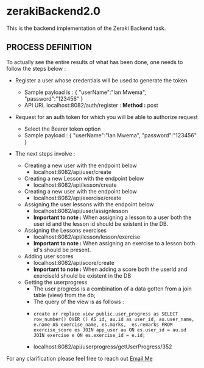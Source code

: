 # zerakiBackend2.0
This is the backend implementation of the Zeraki Backend task.

## PROCESS DEFINITION

To actually see the entire results of what has been done, one needs to follow the steps below : 

* Register a user whose credentials will be used to generate the token
  * Sample payload is : {
    "userName":"Ian Mwema",
    "password":"123456"
    }
  * API URL localhost:8082/auth/register : **Method :** post
* Request for an auth token for which you will be able to authorize request
  * Select the Bearer token option
  * Sample payload : {
    "userName":"Ian Mwema",
    "password":"123456"
    }


* The next steps involve :
  * Creating a new user  with the endpoint below
    * localhost:8082/api/user/create
  * Creating a new Lesson  with the endpoint below
      * localhost:8082/api/lesson/create
  * Creating a new user  with the endpoint below
      * localhost:8082/api/exercise/create
  * Assigning the user lessons with the endpoint below
    * localhost:8082/api/user/assignlesson
    * **Important to note :** When assigning a lesson to a user both the user id and the lesson id should be existent in the DB.
  * Assigning the Lessons exercises
    * localhost:8082/api/lesson/lesson/exercise
    * **Important to note :** When assigning an exercise to a lesson both id's should be present.
  * Adding user scores
    * localhost:8082/api/score/create
    * **Important to note :** When adding a score both the userId and exerciseId should be existent in the DB
  * Getting the userprogress
      * The user progress is a combination of a data gotten from a join table (view) from the db;
      * The query of the view is as follows : 
      *     create or replace view public.user_progress as SELECT row_number() OVER () AS id, au.id as user_id, au.user_name, e.name AS exercise_name, es.marks,  es.remarks FROM exercise_score es JOIN app_user au ON es.user_id = au.id JOIN exercise e ON es.exercise_id = e.id;
      * localhost:8082/api/userprogress/getUserProgress/352

For any clarification please feel free to reach out [Email Me](mailto:ianmwema07@outlook.com)



